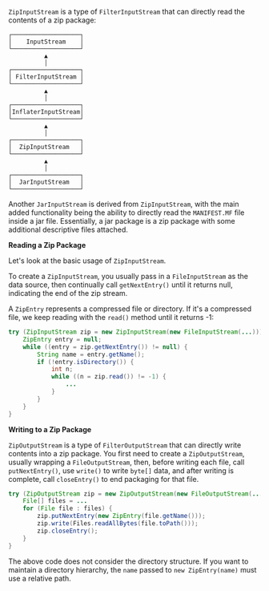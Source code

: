 `ZipInputStream` is a type of `FilterInputStream` that can directly read the contents of a zip package:

```
┌───────────────────┐
│    InputStream    │
└───────────────────┘
          ▲
          │
┌───────────────────┐
│ FilterInputStream │
└───────────────────┘
          ▲
          │
┌───────────────────┐
│InflaterInputStream│
└───────────────────┘
          ▲
          │
┌───────────────────┐
│  ZipInputStream   │
└───────────────────┘
          ▲
          │
┌───────────────────┐
│  JarInputStream   │
└───────────────────┘
```

Another `JarInputStream` is derived from `ZipInputStream`, with the main added functionality being the ability to directly read the `MANIFEST.MF` file inside a jar file. Essentially, a jar package is a zip package with some additional descriptive files attached.

**Reading a Zip Package**

Let's look at the basic usage of `ZipInputStream`.

To create a `ZipInputStream`, you usually pass in a `FileInputStream` as the data source, then continually call `getNextEntry()` until it returns null, indicating the end of the zip stream.

A `ZipEntry` represents a compressed file or directory. If it's a compressed file, we keep reading with the `read()` method until it returns -1:

```java
try (ZipInputStream zip = new ZipInputStream(new FileInputStream(...))) {
    ZipEntry entry = null;
    while ((entry = zip.getNextEntry()) != null) {
        String name = entry.getName();
        if (!entry.isDirectory()) {
            int n;
            while ((n = zip.read()) != -1) {
                ...
            }
        }
    }
}
```

**Writing to a Zip Package**

`ZipOutputStream` is a type of `FilterOutputStream` that can directly write contents into a zip package. You first need to create a `ZipOutputStream`, usually wrapping a `FileOutputStream`, then, before writing each file, call `putNextEntry()`, use `write()` to write `byte[]` data, and after writing is complete, call `closeEntry()` to end packaging for that file.

```java
try (ZipOutputStream zip = new ZipOutputStream(new FileOutputStream(...))) {
    File[] files = ...
    for (File file : files) {
        zip.putNextEntry(new ZipEntry(file.getName()));
        zip.write(Files.readAllBytes(file.toPath()));
        zip.closeEntry();
    }
}
```

The above code does not consider the directory structure. If you want to maintain a directory hierarchy, the `name` passed to `new ZipEntry(name)` must use a relative path.